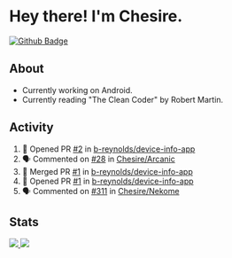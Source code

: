 # Hey there! I'm Chesire.

[![Github Badge](https://img.shields.io/badge/-Github-000?style=flat-square&logo=Github&logoColor=white&link=https://github.com/chesire)](https://github.com/chesire)

## About
<!-- Uses https://github.com/Chesire/natemoo-re -->
* Currently working on Android.
* Currently reading "The Clean Coder" by Robert Martin.
<!--
* Currently listening to: 
<a href="https://natemoo-re-iirbxe7wf.vercel.app/now-playing?open">
    <img src="https://natemoo-re-iirbxe7wf.vercel.app/now-playing" width="256" height="64" alt="Now Playing">
</a>  
-->

## Activity
<!-- Uses https://github.com/jamesgeorge007/github-activity-readme -->
<!--START_SECTION:activity-->
1. 💪 Opened PR [#2](https://github.com/b-reynolds/device-info-app/pull/2) in [b-reynolds/device-info-app](https://github.com/b-reynolds/device-info-app)
2. 🗣 Commented on [#28](https://github.com/Chesire/Arcanic/issues/28) in [Chesire/Arcanic](https://github.com/Chesire/Arcanic)
3. 🎉 Merged PR [#1](https://github.com/b-reynolds/device-info-app/pull/1) in [b-reynolds/device-info-app](https://github.com/b-reynolds/device-info-app)
4. 💪 Opened PR [#1](https://github.com/b-reynolds/device-info-app/pull/1) in [b-reynolds/device-info-app](https://github.com/b-reynolds/device-info-app)
5. 🗣 Commented on [#311](https://github.com/Chesire/Nekome/issues/311) in [Chesire/Nekome](https://github.com/Chesire/Nekome)
<!--END_SECTION:activity-->

## Stats
<a href="https://github-readme-stats.vercel.app/api/top-langs/?username=chesire&theme=tokyonight">
    <img src="https://github-readme-stats.vercel.app/api/top-langs/?username=chesire&layout=compact&theme=tokyonight" >
</a>
<a href="https://github-readme-stats.vercel.app/api?username=chesire&show_icons=true&theme=tokyonight">
    <img src="https://github-readme-stats.vercel.app/api?username=chesire&show_icons=true&theme=tokyonight" >
</a>  
